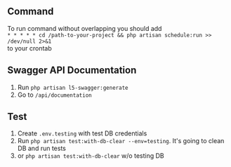## Command

To run command without overlapping you should add <br>
```* * * * * cd /path-to-your-project && php artisan schedule:run >> /dev/null 2>&1``` <br>
to your crontab

## Swagger API Documentation

1. Run `php artisan l5-swagger:generate`
2. Go to `/api/documentation`

## Test

1. Create `.env.testing` with test DB credentials
2. Run `php artisan test:with-db-clear --env=testing`. It's going to clean DB and run tests
3. or `php artisan test:with-db-clear` w/o testing DB
